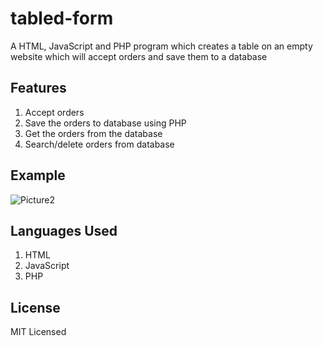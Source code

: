 # tabled-form
A HTML, JavaScript and PHP program which creates a table on an empty website which will accept orders and save them to a database

## Features

1. Accept orders
2. Save the orders to database using PHP
3. Get the orders from the database
4. Search/delete orders from database

## Example

![Picture2](https://user-images.githubusercontent.com/29811408/133706362-cde7dae1-a4ea-46b5-9c7f-89cde6b4ff95.png)

## Languages Used

1. HTML
2. JavaScript
3. PHP

## License

MIT Licensed

